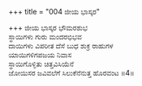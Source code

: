 +++
title = "004 ಜೀಯ ಭಾಸ್ಕರ"

+++
ಜೀಯ ಭಾಸ್ಕರ ಭೌಮರಶುಭ   
ಸ್ಥಾಯಿಗಳು ಗುರು ಮಂದರಭಿಭವ  
ದಾಯಿಗಳು ವಿಪರೀತ ದೆಸೆ ಬುಧ ಶುಕ್ರ ರಾಹುಗಳ   
ಯಾಯಿಗಳಿಗಪಜಯ ನಿವಾಸ   
ಸ್ಥಾಯಿಗೊಳ್ಳಿತು ಚಿತ್ತವಿಸಿಯೆನೆ   
ಜೋಯಿಸರ ಜವಿವಲೆಗೆ ಸಿಲುಕೆನೆನುತ್ತ ಹೊರವಂಟ      ॥4॥